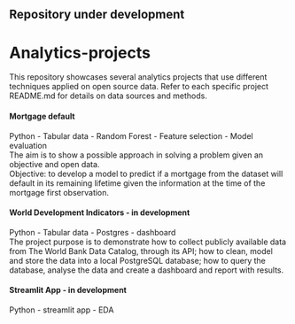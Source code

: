 ## Repository under development

# Analytics-projects
This repository showcases several analytics projects that use different techniques applied on open source data. Refer to each specific project README.md for details on data sources and methods.


#### Mortgage default
Python - Tabular data - Random Forest - Feature selection - Model evaluation<br>
The aim is to show a possible approach in solving a problem given an objective and open data.<br>
Objective: to develop a model to predict if a mortgage from the dataset will default in its remaining lifetime given the information at the time of the mortgage first observation.


####  World Development Indicators - in development
Python - Tabular data - Postgres - dashboard<br>
The project purpose is to demonstrate how to collect publicly available data from The World Bank Data Catalog, through its API; how to clean, model and store the data into a local PostgreSQL database; how to query the database, analyse the data and create a dashboard and report with results.


#### Streamlit App - in development
Python - streamlit app - EDA
